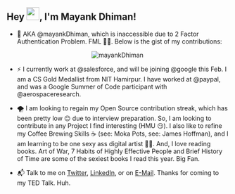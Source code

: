 ## Hey <img src="https://github.com/TheDudeThatCode/TheDudeThatCode/blob/master/Assets/Hi.gif" width="29px">, I'm Mayank Dhiman!

- 🌊 AKA @mayankDhiman, which is inaccessible due to 2 Factor Authentication Problem. FML 🤦‍♂️. Below is the gist of my contributions:
<p align="center"> <img src="https://github-readme-stats.vercel.app/api?username=mayankDhiman&show_icons=true&theme=gruvbox_light" alt="mayankDhiman" />

- ⚡️ I currently work at @salesforce, and will be joining @google this Feb. I am a CS Gold Medallist from NIT Hamirpur. I have worked at @paypal, and was a Google Summer of Code participant with @aerospaceresearch.

- 🌪 I am looking to regain my Open Source contribution streak, which has been pretty low 😑 due to interview preparation. So, I am looking to contribute in any Project I find interesting (HMU 😏). I also like to refine my Coffee Brewing Skills ☕️ (see: Moka Pots, see: James Hoffman), and I am learning to be one sexy ass digital artist 👨‍🎨. And, I love reading books. Art of War, 7 Habits of Highly Effective People and Brief History of Time are some of the sexiest books I read this year. Big Fan. 

- 📬 Talk to me on [Twitter](https://twitter.com/mayank1dhiman), [LinkedIn](https://www.linkedin.com/in/mayank-dhiman/), or on [E-Mail](mailto:mdhiman536@gmail.com). Thanks for coming to my TED Talk. Huh.

